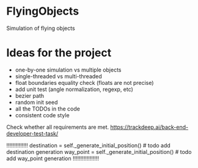 # FlyingObjects
Simulation of flying objects

# Ideas for the project
 - one-by-one simulation vs multiple objects
 - single-threaded vs multi-threaded
 - float boundaries equality check (floats are not precise)
 - add unit test (angle normalization, regexp, etc)
 - bezier path
 - random init seed
 - all the TODOs in the code
 - consistent code style

Check whether all requirements are met. https://trackdeep.ai/back-end-developer-test-task/


!!!!!!!!!!!!!!
destination = self._generate_initial_position() # todo add destination generation
                way_point = self._generate_initial_position() # todo add way_point generation
                !!!!!!!!!!!!!!!!!